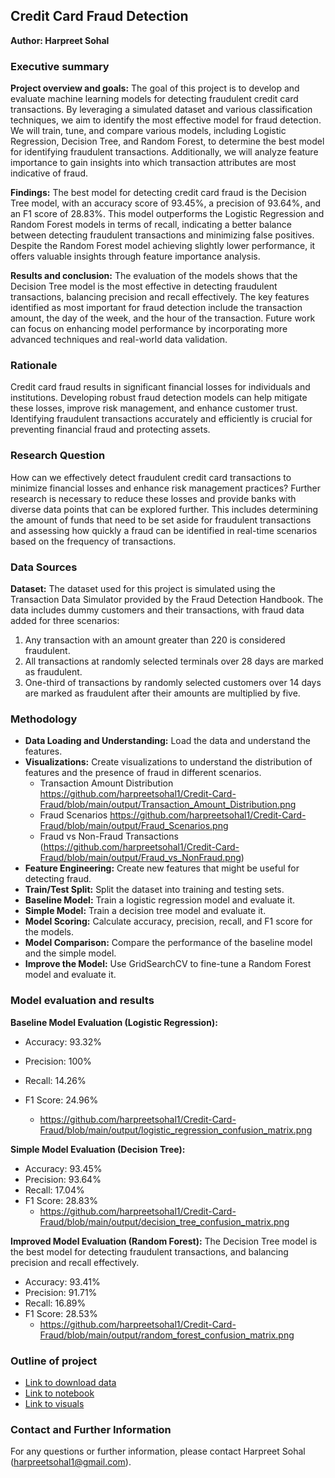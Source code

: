 ## Credit Card Fraud Detection

**Author: Harpreet Sohal**

### Executive summary

**Project overview and goals:** The goal of this project is to develop and evaluate machine learning models for detecting fraudulent credit card transactions. By leveraging a simulated dataset and various classification techniques, we aim to identify the most effective model for fraud detection. We will train, tune, and compare various models, including Logistic Regression, Decision Tree, and Random Forest, to determine the best model for identifying fraudulent transactions. Additionally, we will analyze feature importance to gain insights into which transaction attributes are most indicative of fraud.

**Findings:** The best model for detecting credit card fraud is the Decision Tree model, with an accuracy score of 93.45%, a precision of 93.64%, and an F1 score of 28.83%. This model outperforms the Logistic Regression and Random Forest models in terms of recall, indicating a better balance between detecting fraudulent transactions and minimizing false positives. Despite the Random Forest model achieving slightly lower performance, it offers valuable insights through feature importance analysis.

**Results and conclusion:** The evaluation of the models shows that the Decision Tree model is the most effective in detecting fraudulent transactions, balancing precision and recall effectively. The key features identified as most important for fraud detection include the transaction amount, the day of the week, and the hour of the transaction. Future work can focus on enhancing model performance by incorporating more advanced techniques and real-world data validation.

### Rationale

Credit card fraud results in significant financial losses for individuals and institutions. Developing robust fraud detection models can help mitigate these losses, improve risk management, and enhance customer trust. Identifying fraudulent transactions accurately and efficiently is crucial for preventing financial fraud and protecting assets.

### Research Question

How can we effectively detect fraudulent credit card transactions to minimize financial losses and enhance risk management practices? Further research is necessary to reduce these losses and provide banks with diverse data points that can be explored further. This includes determining the amount of funds that need to be set aside for fraudulent transactions and assessing how quickly a fraud can be identified in real-time scenarios based on the frequency of transactions.

### Data Sources

**Dataset:** The dataset used for this project is simulated using the Transaction Data Simulator provided by the Fraud Detection Handbook. The data includes dummy customers and their transactions, with fraud data added for three scenarios:
1. Any transaction with an amount greater than 220 is considered fraudulent.
2. All transactions at randomly selected terminals over 28 days are marked as fraudulent.
3. One-third of transactions by randomly selected customers over 14 days are marked as fraudulent after their amounts are multiplied by five.

### Methodology

- **Data Loading and Understanding:** Load the data and understand the features.
- **Visualizations:** Create visualizations to understand the distribution of features and the presence of fraud in different scenarios.
  - Transaction Amount Distribution https://github.com/harpreetsohal1/Credit-Card-Fraud/blob/main/output/Transaction_Amount_Distribution.png
  - Fraud Scenarios   https://github.com/harpreetsohal1/Credit-Card-Fraud/blob/main/output/Fraud_Scenarios.png
  - Fraud vs Non-Fraud Transactions (https://github.com/harpreetsohal1/Credit-Card-Fraud/blob/main/output/Fraud_vs_NonFraud.png)
- **Feature Engineering:** Create new features that might be useful for detecting fraud.
- **Train/Test Split:** Split the dataset into training and testing sets.
- **Baseline Model:** Train a logistic regression model and evaluate it.
- **Simple Model:** Train a decision tree model and evaluate it.
- **Model Scoring:** Calculate accuracy, precision, recall, and F1 score for the models.
- **Model Comparison:** Compare the performance of the baseline model and the simple model.
- **Improve the Model:** Use GridSearchCV to fine-tune a Random Forest model and evaluate it.

### Model evaluation and results 

**Baseline Model Evaluation (Logistic Regression):**
- Accuracy: 93.32%
- Precision: 100%
- Recall: 14.26%
- F1 Score: 24.96%

  - https://github.com/harpreetsohal1/Credit-Card-Fraud/blob/main/output/logistic_regression_confusion_matrix.png

**Simple Model Evaluation (Decision Tree):**
- Accuracy: 93.45%
- Precision: 93.64%
- Recall: 17.04%
- F1 Score: 28.83%
  - https://github.com/harpreetsohal1/Credit-Card-Fraud/blob/main/output/decision_tree_confusion_matrix.png

**Improved Model Evaluation (Random Forest):**
The Decision Tree model is the best model for detecting fraudulent transactions, and balancing precision and recall effectively.
- Accuracy: 93.41%
- Precision: 91.71%
- Recall: 16.89%
- F1 Score: 28.53%
  - https://github.com/harpreetsohal1/Credit-Card-Fraud/blob/main/output/random_forest_confusion_matrix.png


### Outline of project

- [Link to download data](https://github.com/harpreetsohal1/Credit-Card-Fraud/tree/main/simulated-data-csv)
- [Link to notebook](https://github.com/harpreetsohal1/Credit-Card-Fraud/blob/main/Credit-Card-Fraud_1.ipynb)
- [Link to visuals](https://github.com/harpreetsohal1/Credit-Card-Fraud/tree/main/output)

### Contact and Further Information

For any questions or further information, please contact Harpreet Sohal (harpreetsohal1@gmail.com).
